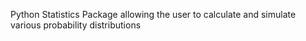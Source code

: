 Python Statistics Package allowing the user to calculate and simulate various probability distributions
